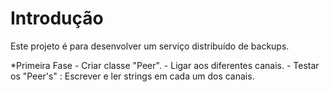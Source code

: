 # Introdução

Este projeto é para desenvolver um serviço distribuído de backups.

*Primeira Fase
	- Criar classe "Peer".
	- Ligar aos diferentes canais.
	- Testar os "Peer's" : Escrever e ler strings em cada um dos canais.